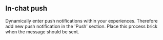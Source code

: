 ## In-chat push

Dynamically enter push notifications within your experiences. Therefore add new push notification in the 'Push' section. Place this process brick when the message should be sent.
